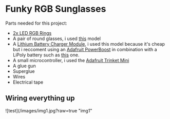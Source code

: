 Funky RGB Sunglasses
========

Parts needed for this project:
* [2x LED RGB Rings](https://www.aliexpress.com/item/Hot-Sale-LED-Ring-16x-WS2812B-5050-RGB-With-Integrated-Drivers/32730790185.html?spm=2114.13010608.0.0.dabDfM)
* A pair of round glasses, i used [this](https://www.aliexpress.com/item/Hot-Vintage-Round-lens-Sunglasses-Men-women-Classic-Gafas-Oculos-Retro-Coating-Sun-Glasses-Round-FREE/32704889681.html?spm=2114.13010608.0.0.xxgFgm) model
* A [Lithium Battery Charger Module](https://www.aliexpress.com/item/1PCS-5V-1A-Micro-USB-18650-Lithium-Battery-Charging-Board-Charger-Module-Protection-Dual-Functions/32467578996.html?spm=2114.01010208.3.1.CEeJIF&ws_ab_test=searchweb0_0,searchweb201602_3_10152_10208_10065_10151_10068_5330012_10304_10301_10136_10137_10060_10155_10062_437_10154_10056_10055_10054_10059_303_100031_10099_10103_5320014_10102_10096_10052_10053_10142_10107_10050_10051_10171_10084_10083_10080_10082_10081_10110_519_10111_10112_10113_10114_10182_10078_10079_10073_5260013_10123_10189_142,searchweb201603_16,ppcSwitch_5&btsid=c1cc9579-b257-4767-b011-1a7a079c279d&algo_expid=dec289c9-16a9-41ea-b705-83a5e90055ba-0&algo_pvid=dec289c9-16a9-41ea-b705-83a5e90055ba), i used this model because it's cheap but i reccoment using an [Adafruit PowerBoost](https://www.adafruit.com/product/1944) in combination with a LiPoly battery such as [this](https://www.adafruit.com/product/258) one.
* A small microcontroller, i used the [Adafruit Trinket Mini](https://www.adafruit.com/product/1501)
* A glue gun
* Superglue
* Wires
* Electrical tape

## Wiring everything up
![test](/images/img1.jpg?raw=true "img1"
